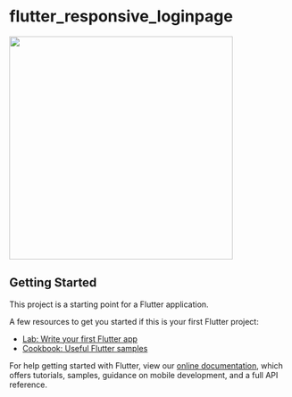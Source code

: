 # flutter_responsive_loginpage


<img src="https://user-images.githubusercontent.com/30026978/103302317-6806a780-4a14-11eb-9133-53468b867e00.png" width="400" />




## Getting Started

This project is a starting point for a Flutter application.

A few resources to get you started if this is your first Flutter project:

- [Lab: Write your first Flutter app](https://flutter.dev/docs/get-started/codelab)
- [Cookbook: Useful Flutter samples](https://flutter.dev/docs/cookbook)

For help getting started with Flutter, view our
[online documentation](https://flutter.dev/docs), which offers tutorials,
samples, guidance on mobile development, and a full API reference.
